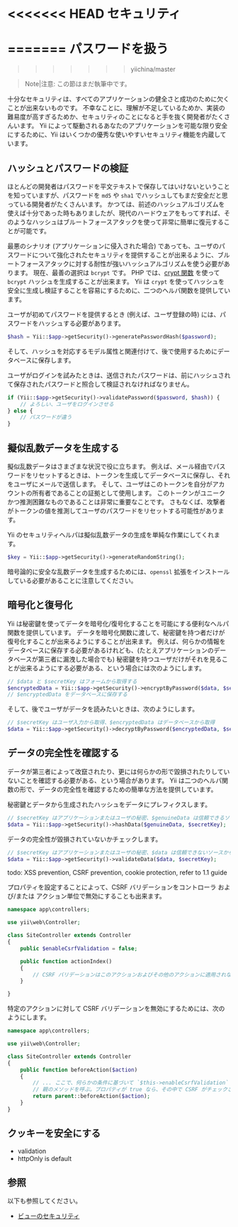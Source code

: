<<<<<<< HEAD
セキュリティ
============
=======
パスワードを扱う
================
>>>>>>> yiichina/master

> Note|注意: この節はまだ執筆中です。

十分なセキュリティは、すべてのアプリケーションの健全さと成功のために欠くことが出来ないものです。
不幸なことに、理解が不足しているためか、実装の難易度が高すぎるためか、セキュリティのことになると手を抜く開発者がたくさんいます。
Yii によって駆動されるあなたのアプリケーションを可能な限り安全にするために、Yii はいくつかの優秀な使いやすいセキュリティ機能を内蔵しています。


ハッシュとパスワードの検証
--------------------------

ほとんどの開発者はパスワードを平文テキストで保存してはいけないということを知っていますが、パスワードを `md5` や `sha1` でハッシュしてもまだ安全だと思っている開発者がたくさんいます。
かつては、前述のハッシュアルゴリズムを使えば十分であった時もありましたが、現代のハードウェアをもってすれば、そのようなハッシュはブルートフォースアタックを使って非常に簡単に復元することが可能です。

最悪のシナリオ (アプリケーションに侵入された場合) であっても、ユーザのパスワードについて強化されたセキュリティを提供することが出来るように、ブルートフォースアタックに対する耐性が強いハッシュアルゴリズムを使う必要があります。
現在、最善の選択は `bcrypt` です。
PHP では、[crypt 関数](http://php.net/manual/ja/function.crypt.php) を使って `bcrypt` ハッシュを生成することが出来ます。
Yii は `crypt` を使ってハッシュを安全に生成し検証することを容易にするために、二つのヘルパ関数を提供しています。

ユーザが初めてパスワードを提供するとき (例えば、ユーザ登録の時) には、パスワードをハッシュする必要があります。


```php
$hash = Yii::$app->getSecurity()->generatePasswordHash($password);
```

そして、ハッシュを対応するモデル属性と関連付けて、後で使用するためにデータベースに保存します。

ユーザがログインを試みたときは、送信されたパスワードは、前にハッシュされて保存されたパスワードと照合して検証されなければなりません。


```php
if (Yii::$app->getSecurity()->validatePassword($password, $hash)) {
    // よろしい、ユーザをログインさせる
} else {
    // パスワードが違う
}
```

擬似乱数データを生成する
------------------------

擬似乱数データはさまざまな状況で役に立ちます。
例えば、メール経由でパスワードをリセットするときは、トークンを生成してデータベースに保存し、それをユーザにメールで送信します。
そして、ユーザはこのトークンを自分がアカウントの所有者であることの証拠として使用します。
このトークンがユニークかつ推測困難なものであることは非常に重要なことです。
さもなくば、攻撃者がトークンの値を推測してユーザのパスワードをリセットする可能性があります。

Yii のセキュリティヘルパは擬似乱数データの生成を単純な作業にしてくれます。


```php
$key = Yii::$app->getSecurity()->generateRandomString();
```

暗号論的に安全な乱数データを生成するためには、`openssl` 拡張をインストールしている必要があることに注意してください。

暗号化と復号化
--------------

Yii は秘密鍵を使ってデータを暗号化/復号化することを可能にする便利なヘルパ関数を提供しています。
データを暗号化関数に渡して、秘密鍵を持つ者だけが復号化することが出来るようにすることが出来ます。
例えば、何らかの情報をデータベースに保存する必要があるけれども、(たとえアプリケーションのデータベースが第三者に漏洩した場合でも) 秘密鍵を持つユーザだけがそれを見ることが出来るようにする必要がある、という場合には次のようにします。

```php
// $data と $secretKey はフォームから取得する
$encryptedData = Yii::$app->getSecurity()->encryptByPassword($data, $secretKey);
// $encryptedData をデータベースに保存する
```

そして、後でユーザがデータを読みたいときは、次のようにします。

```php
// $secretKey はユーザ入力から取得、$encryptedData はデータベースから取得
$data = Yii::$app->getSecurity()->decryptByPassword($encryptedData, $secretKey);
```

データの完全性を確認する
------------------------

データが第三者によって改竄されたり、更には何らかの形で毀損されたりしていないことを確認する必要がある、という場合があります。
Yii は二つのヘルパ関数の形で、データの完全性を確認するための簡単な方法を提供しています。

秘密鍵とデータから生成されたハッシュをデータにプレフィクスします。

```php
// $secretKey はアプリケーションまたはユーザの秘密、$genuineData は信頼できるソースから取得
$data = Yii::$app->getSecurity()->hashData($genuineData, $secretKey);
```

データの完全性が毀損されていないかチェックします。

```php
// $secretKey はアプリケーションまたはユーザの秘密、$data は信頼できないソースから取得
$data = Yii::$app->getSecurity()->validateData($data, $secretKey);
```


todo: XSS prevention, CSRF prevention, cookie protection, refer to 1.1 guide

プロパティを設定することによって、CSRF バリデーションをコントローラ および/または アクション単位で無効にすることも出来ます。

```php
namespace app\controllers;

use yii\web\Controller;

class SiteController extends Controller
{
    public $enableCsrfValidation = false;

    public function actionIndex()
    {
        // CSRF バリデーションはこのアクションおよびその他のアクションに適用されない
    }

}
```

特定のアクションに対して CSRF バリデーションを無効にするためには、次のようにします。

```php
namespace app\controllers;

use yii\web\Controller;

class SiteController extends Controller
{
    public function beforeAction($action)
    {
        // ... ここで、何らかの条件に基づいて `$this->enableCsrfValidation` をセットする ...
        // 親のメソッドを呼ぶ。プロパティが true なら、その中で CSRF がチェックされる。
        return parent::beforeAction($action);
    }
}
```

クッキーを安全にする
--------------------

- validation
- httpOnly is default

参照
----

以下も参照してください。

- [ビューのセキュリティ](structure-views.md#security)


